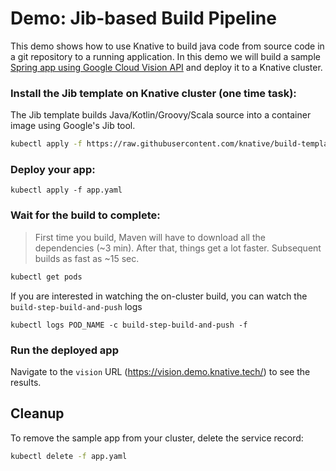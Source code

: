# Demo: Jib-based Build Pipeline


This demo shows how to use Knative to build java code from source code in a git repository to a
running application. In this demo we will build a sample [Spring app using Google Cloud Vision API](https://github.com/mchmarny/spring-cloud-gcp/tree/master/spring-cloud-gcp-samples/spring-cloud-gcp-vision-api-sample)
and deploy it to a Knative cluster.

### Install the Jib template on Knative cluster (one time task):

The Jib template builds Java/Kotlin/Groovy/Scala source into a container image using Google's Jib tool.

```bash
kubectl apply -f https://raw.githubusercontent.com/knative/build-templates/master/jib/jib-maven.yaml
```

### Deploy your app:


```shell
kubectl apply -f app.yaml
```

### Wait for the build to complete:

> First time you build, Maven will have to download all the dependencies (~3 min). After that, things get a lot faster. Subsequent builds as fast as ~15 sec.

```bash
kubectl get pods
```

If you are interested in watching the on-cluster build, you can watch the `build-step-build-and-push` logs

```shell
kubectl logs POD_NAME -c build-step-build-and-push -f
```

### Run the deployed app

Navigate to the `vision` URL (https://vision.demo.knative.tech/) to see the results.

## Cleanup

To remove the sample app from your cluster, delete the service record:

```bash
kubectl delete -f app.yaml
```
